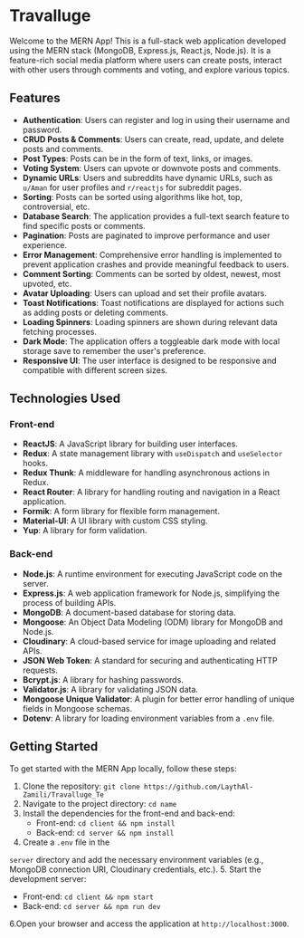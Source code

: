 # Travalluge

Welcome to the MERN App! This is a full-stack web application developed using the MERN stack (MongoDB, Express.js, React.js, Node.js). It is a feature-rich social media platform where users can create posts, interact with other users through comments and voting, and explore various topics.

## Features

- **Authentication**: Users can register and log in using their username and password.
- **CRUD Posts & Comments**: Users can create, read, update, and delete posts and comments.
- **Post Types**: Posts can be in the form of text, links, or images.
- **Voting System**: Users can upvote or downvote posts and comments.
- **Dynamic URLs**: Users and subreddits have dynamic URLs, such as `u/Aman` for user profiles and `r/reactjs` for subreddit pages.
- **Sorting**: Posts can be sorted using algorithms like hot, top, controversial, etc.
- **Database Search**: The application provides a full-text search feature to find specific posts or comments.
- **Pagination**: Posts are paginated to improve performance and user experience.
- **Error Management**: Comprehensive error handling is implemented to prevent application crashes and provide meaningful feedback to users.
- **Comment Sorting**: Comments can be sorted by oldest, newest, most upvoted, etc.
- **Avatar Uploading**: Users can upload and set their profile avatars.
- **Toast Notifications**: Toast notifications are displayed for actions such as adding posts or deleting comments.
- **Loading Spinners**: Loading spinners are shown during relevant data fetching processes.
- **Dark Mode**: The application offers a toggleable dark mode with local storage save to remember the user's preference.
- **Responsive UI**: The user interface is designed to be responsive and compatible with different screen sizes.

## Technologies Used

### Front-end

- **ReactJS**: A JavaScript library for building user interfaces.
- **Redux**: A state management library with `useDispatch` and `useSelector` hooks.
- **Redux Thunk**: A middleware for handling asynchronous actions in Redux.
- **React Router**: A library for handling routing and navigation in a React application.
- **Formik**: A form library for flexible form management.
- **Material-UI**: A UI library with custom CSS styling.
- **Yup**: A library for form validation.

### Back-end

- **Node.js**: A runtime environment for executing JavaScript code on the server.
- **Express.js**: A web application framework for Node.js, simplifying the process of building APIs.
- **MongoDB**: A document-based database for storing data.
- **Mongoose**: An Object Data Modeling (ODM) library for MongoDB and Node.js.
- **Cloudinary**: A cloud-based service for image uploading and related APIs.
- **JSON Web Token**: A standard for securing and authenticating HTTP requests.
- **Bcrypt.js**: A library for hashing passwords.
- **Validator.js**: A library for validating JSON data.
- **Mongoose Unique Validator**: A plugin for better error handling of unique fields in Mongoose schemas.
- **Dotenv**: A library for loading environment variables from a `.env` file.

## Getting Started

To get started with the MERN App locally, follow these steps:

1. Clone the repository: `git clone https://github.com/LaythAl-Zamili/Travalluge_Te`
2. Navigate to the project directory: `cd name`
3. Install the dependencies for the front-end and back-end:
   - Front-end: `cd client && npm install`
   - Back-end: `cd server && npm install`
4. Create a `.env` file in the

 `server` directory and add the necessary environment variables (e.g., MongoDB connection URI, Cloudinary credentials, etc.).
5. Start the development server:

- Front-end: `cd client && npm start`
- Back-end: `cd server && npm run dev`

6.Open your browser and access the application at `http://localhost:3000`.
